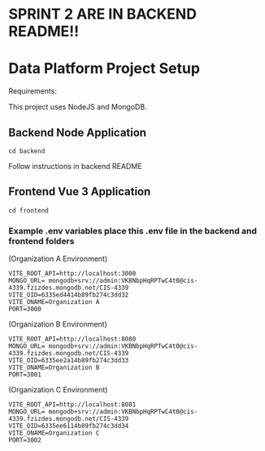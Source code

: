# SPRINT 2 ARE IN BACKEND README!!

# Data Platform Project Setup

Requirements:

This project uses NodeJS and MongoDB.

## Backend Node Application
```
cd backend
```
Follow instructions in backend README

## Frontend Vue 3 Application
```
cd frontend
```
### Example .env variables place this .env file in the backend and frontend folders 
(Organization A Environment)
```
VITE_ROOT_API=http://localhost:3000
MONGO_URL= mongodb+srv://admin:VKBNbpHqRPTwC4t0@cis-4339.fzizdes.mongodb.net/CIS-4339
VITE_OID=6335ed4414b89fb274c3dd32
VITE_ONAME=Organization A
PORT=3000
```
(Organization B Environment)
```
VITE_ROOT_API=http://localhost:8080
MONGO_URL= mongodb+srv://admin:VKBNbpHqRPTwC4t0@cis-4339.fzizdes.mongodb.net/CIS-4339
VITE_OID=6335ee2a14b89fb274c3dd33
VITE_ONAME=Organization B
PORT=3001
```
(Organization C Environment)
```
VITE_ROOT_API=http://localhost:8081
MONGO_URL= mongodb+srv://admin:VKBNbpHqRPTwC4t0@cis-4339.fzizdes.mongodb.net/CIS-4339
VITE_OID=6335ee6114b89fb274c3dd34
VITE_ONAME=Organization C
PORT=3002
```




